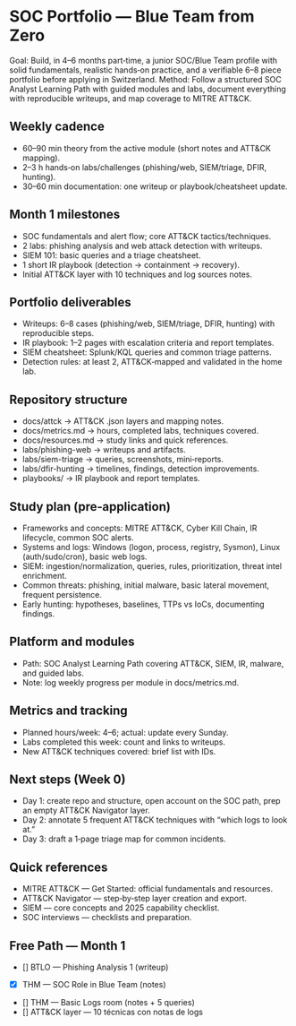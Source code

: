 # SOC Portfolio — Blue Team from Zero

Goal: Build, in 4–6 months part‑time, a junior SOC/Blue Team profile with solid fundamentals, realistic hands‑on practice, and a verifiable 6–8 piece portfolio before applying in Switzerland.
Method: Follow a structured SOC Analyst Learning Path with guided modules and labs, document everything with reproducible writeups, and map coverage to MITRE ATT&CK.

## Weekly cadence
- 60–90 min theory from the active module (short notes and ATT&CK mapping).
- 2–3 h hands‑on labs/challenges (phishing/web, SIEM/triage, DFIR, hunting).
- 30–60 min documentation: one writeup or playbook/cheatsheet update.

## Month 1 milestones
- SOC fundamentals and alert flow; core ATT&CK tactics/techniques.
- 2 labs: phishing analysis and web attack detection with writeups.
- SIEM 101: basic queries and a triage cheatsheet.
- 1 short IR playbook (detection → containment → recovery).
- Initial ATT&CK layer with 10 techniques and log sources notes.

## Portfolio deliverables
- Writeups: 6–8 cases (phishing/web, SIEM/triage, DFIR, hunting) with reproducible steps.
- IR playbook: 1–2 pages with escalation criteria and report templates.
- SIEM cheatsheet: Splunk/KQL queries and common triage patterns.
- Detection rules: at least 2, ATT&CK‑mapped and validated in the home lab.

## Repository structure
- docs/attck → ATT&CK .json layers and mapping notes.
- docs/metrics.md → hours, completed labs, techniques covered.
- docs/resources.md → study links and quick references.
- labs/phishing-web → writeups and artifacts.
- labs/siem-triage → queries, screenshots, mini‑reports.
- labs/dfir-hunting → timelines, findings, detection improvements.
- playbooks/ → IR playbook and report templates.

## Study plan (pre‑application)
- Frameworks and concepts: MITRE ATT&CK, Cyber Kill Chain, IR lifecycle, common SOC alerts.
- Systems and logs: Windows (logon, process, registry, Sysmon), Linux (auth/sudo/cron), basic web logs.
- SIEM: ingestion/normalization, queries, rules, prioritization, threat intel enrichment.
- Common threats: phishing, initial malware, basic lateral movement, frequent persistence.
- Early hunting: hypotheses, baselines, TTPs vs IoCs, documenting findings.

## Platform and modules
- Path: SOC Analyst Learning Path covering ATT&CK, SIEM, IR, malware, and guided labs.
- Note: log weekly progress per module in docs/metrics.md.

## Metrics and tracking
- Planned hours/week: 4–6; actual: update every Sunday.
- Labs completed this week: count and links to writeups.
- New ATT&CK techniques covered: brief list with IDs.

## Next steps (Week 0)
- Day 1: create repo and structure, open account on the SOC path, prep an empty ATT&CK Navigator layer.
- Day 2: annotate 5 frequent ATT&CK techniques with “which logs to look at.”
- Day 3: draft a 1‑page triage map for common incidents.

## Quick references
- MITRE ATT&CK — Get Started: official fundamentals and resources.
- ATT&CK Navigator — step‑by‑step layer creation and export.
- SIEM — core concepts and 2025 capability checklist.
- SOC interviews — checklists and preparation.

## Free Path — Month 1
- [] BTLO — Phishing Analysis 1 (writeup)
- [x] THM — SOC Role in Blue Team (notes)
- [] THM — Basic Logs room (notes + 5 queries)
- [] ATT&CK layer — 10 técnicas con notas de logs
